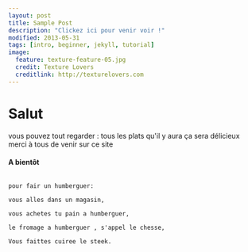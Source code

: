 ```yaml
---
layout: post
title: Sample Post
description: "Clickez ici pour venir voir !"
modified: 2013-05-31
tags: [intro, beginner, jekyll, tutorial]
image:
  feature: texture-feature-05.jpg
  credit: Texture Lovers
  creditlink: http://texturelovers.com
---
```


# Salut

vous pouvez tout regarder : tous les plats qu'il y aura ça sera délicieux merci à tous de venir sur ce site

#### A bientôt
                                                                                                                        pour fair un humberguer:
                                                                                                                        vous alles dans un magasin,
                                                                                                                        vous achetes tu pain a humberguer,
                                                                                                                        le fromage a humberguer , s'appel le chesse,
                                                                                                                        Vous faittes cuiree le steek.

